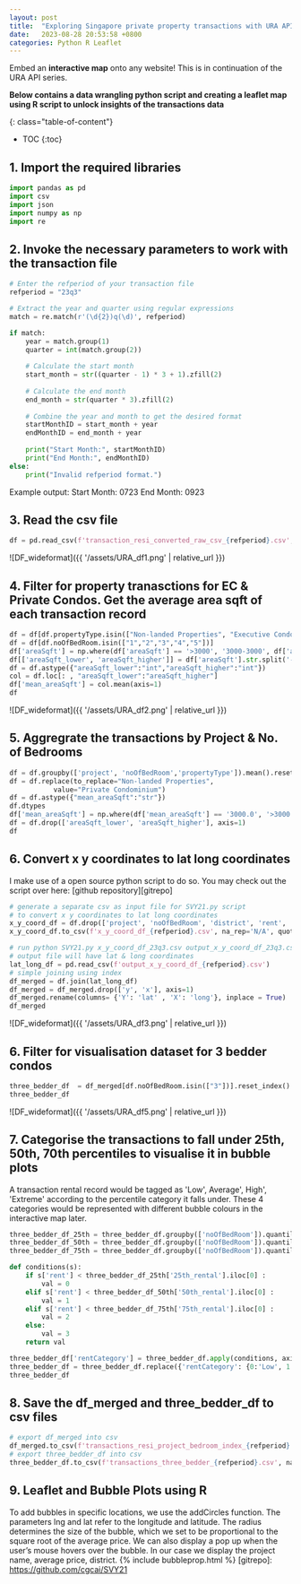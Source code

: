 ```yaml
---
layout: post
title:  "Exploring Singapore private property transactions with URA API Part 3"
date:   2023-08-28 20:53:58 +0800
categories: Python R Leaflet
---
```


Embed an **interactive map** onto any website! This is in continuation of the URA API series.

**Below contains a data wrangling python script and creating a leaflet map using R script to unlock insights of the transactions data**

{: class="table-of-content"}
* TOC
{:toc}

## 1. Import the required libraries
```python
import pandas as pd
import csv
import json
import numpy as np
import re
```
## 2. Invoke the necessary parameters to work with the transaction file
```python
# Enter the refperiod of your transaction file
refperiod = "23q3"

# Extract the year and quarter using regular expressions
match = re.match(r'(\d{2})q(\d)', refperiod)

if match:
    year = match.group(1)
    quarter = int(match.group(2))
    
    # Calculate the start month
    start_month = str((quarter - 1) * 3 + 1).zfill(2)
    
    # Calculate the end month
    end_month = str(quarter * 3).zfill(2)
    
    # Combine the year and month to get the desired format
    startMonthID = start_month + year
    endMonthID = end_month + year
    
    print("Start Month:", startMonthID)
    print("End Month:", endMonthID)
else:
    print("Invalid refperiod format.")
```
Example output:
Start Month: 0723
End Month: 0923

## 3. Read the csv file
```python
df = pd.read_csv(f'transaction_resi_converted_raw_csv_{refperiod}.csv', converters = {'leaseDate': str, 'noOfBedRoom': str})
```
![DF_wideformat]({{ '/assets/URA_df1.png' | relative_url }}) 

## 4. Filter for property tranasctions for EC & Private Condos. Get the average area sqft of each transaction record
```python
df = df[df.propertyType.isin(["Non-landed Properties", "Executive Condominium"])]
df = df[df.noOfBedRoom.isin(["1","2","3","4","5"])]
df['areaSqft'] = np.where(df['areaSqft'] == '>3000', '3000-3000', df['areaSqft'])
df[['areaSqft_lower', 'areaSqft_higher']] = df['areaSqft'].str.split('-', expand=True)
df = df.astype({"areaSqft_lower":"int","areaSqft_higher":"int"})
col = df.loc[: , "areaSqft_lower":"areaSqft_higher"]
df['mean_areaSqft'] = col.mean(axis=1)
df
```
![DF_wideformat]({{ '/assets/URA_df2.png' | relative_url }}) 

## 5. Aggregrate the transactions by Project & No. of Bedrooms
```python
df = df.groupby(['project', 'noOfBedRoom','propertyType']).mean().reset_index()
df = df.replace(to_replace="Non-landed Properties",
           value="Private Condominium")
df = df.astype({"mean_areaSqft":"str"})
df.dtypes
df['mean_areaSqft'] = np.where(df['mean_areaSqft'] == '3000.0', '>3000', df['mean_areaSqft'])
df = df.drop(['areaSqft_lower', 'areaSqft_higher'], axis=1)
df
```

## 6. Convert x y coordinates to lat long coordinates
I make use of a open source python script to do so. You may check out the script over here: [github repository][gitrepo]
```python
# generate a separate csv as input file for SVY21.py script
# to convert x y coordinates to lat long coordinates
x_y_coord_df = df.drop(['project', 'noOfBedRoom', 'district', 'rent', 'mean_areaSqft'], axis=1)
x_y_coord_df.to_csv(f'x_y_coord_df_{refperiod}.csv', na_rep='N/A', quoting=csv.QUOTE_NONE, index=False)

# run python SVY21.py x_y_coord_df_23q3.csv output_x_y_coord_df_23q3.csv
# output file will have lat & long coordinates
lat_long_df = pd.read_csv(f'output_x_y_coord_df_{refperiod}.csv')
# simple joining using index
df_merged = df.join(lat_long_df)
df_merged = df_merged.drop(['y', 'x'], axis=1)
df_merged.rename(columns= {'Y': 'lat' , 'X': 'long'}, inplace = True)
df_merged
```
![DF_wideformat]({{ '/assets/URA_df3.png' | relative_url }}) 

## 6. Filter for visualisation dataset for 3 bedder condos
```python
three_bedder_df  = df_merged[df.noOfBedRoom.isin(["3"])].reset_index()
three_bedder_df
```
![DF_wideformat]({{ '/assets/URA_df5.png' | relative_url }}) 

## 7. Categorise the transactions to fall under 25th, 50th, 70th percentiles to visualise it in bubble plots
A transaction rental record would be tagged as 'Low', Average', High', 'Extreme' according to the percentile category it falls under. These 4 categories would be represented with different bubble colours in the interactive map later.
```python
three_bedder_df_25th = three_bedder_df.groupby(['noOfBedRoom']).quantile(.25).rename(columns={"rent": "25th_rental"})
three_bedder_df_50th = three_bedder_df.groupby(['noOfBedRoom']).quantile(.50).rename(columns={"rent": "50th_rental"})
three_bedder_df_75th = three_bedder_df.groupby(['noOfBedRoom']).quantile(.75).rename(columns={"rent": "75th_rental"})

def conditions(s):
    if s['rent'] < three_bedder_df_25th['25th_rental'].iloc[0] :
        val = 0
    elif s['rent'] < three_bedder_df_50th['50th_rental'].iloc[0] :
        val = 1
    elif s['rent'] < three_bedder_df_75th['75th_rental'].iloc[0] :
        val = 2
    else:
        val = 3
    return val

three_bedder_df['rentCategory'] = three_bedder_df.apply(conditions, axis=1)
three_bedder_df = three_bedder_df.replace({'rentCategory': {0:'Low', 1:'Average', 2:'High', 3:'Extreme'}})
three_bedder_df
```

## 8. Save the df_merged and three_bedder_df to csv files
```python
# export df_merged into csv
df_merged.to_csv(f'transactions_resi_project_bedroom_index_{refperiod}.csv', na_rep='N/A', quoting=csv.QUOTE_NONE, index=False)
# export three_bedder_df into csv
three_bedder_df.to_csv(f'transactions_three_bedder_{refperiod}.csv', na_rep='N/A', quoting=csv.QUOTE_NONE, index=False)
```

## 9. Leaflet and Bubble Plots using R
To add bubbles in specific locations, we use the addCircles function. The parameters lng and lat refer to the longitude and latitude. The radius determines the size of the bubble, which we set to be proportional to the square root of the average price. We can also display a pop up when the user’s mouse hovers over the bubble. In our case we display the project name, average price, district.
{% include bubbleprop.html %}
[gitrepo]: https://github.com/cgcai/SVY21
